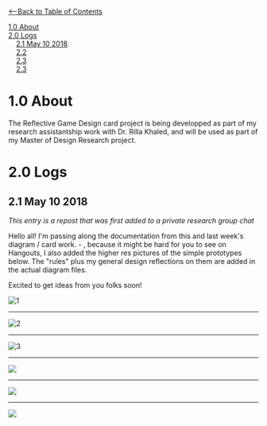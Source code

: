 [<--Back to Table of Contents](TableofContents.md)  

[1.0 About](#1.0-About)  
[2.0 Logs](#2.0-Logs)  
&nbsp;&nbsp;&nbsp;&nbsp;[2.1 May 10 2018](##2.1-May-10-2018)  
&nbsp;&nbsp;&nbsp;&nbsp;[2.2]()  
&nbsp;&nbsp;&nbsp;&nbsp;[2.3]()  
&nbsp;&nbsp;&nbsp;&nbsp;[2.3]()  

# 1.0 About

The Reflective Game Design card project is being developped as part of my research assistantship work with Dr. Rilla Khaled, and will be used as part of my Master of Design Research project.

# 2.0 Logs

## 2.1 May 10 2018
<i> This entry is a repost that was first added to a private research group chat </i>

Hello all! I'm passing along the documentation from this and last week's diagram / card work. -  , because it might be hard for you to see on Hangouts, I also added the higher res pictures of the simple prototypes below. The "rules" plus my general design reflections on them are added in the actual diagram files.

Excited to get ideas from you folks soon!  

![1](https://09238768715394554913.googlegroups.com/attach/10f05a2a34b363/diagram4-01.png?part=0.3&view=1&vt=ANaJVrFkvKZ0SROv79GB9Tmbmur1nNRCE_XWGOlaq811GdXFYqhBF7RoWIiX1iRaavXybQbZBKPHJ9m_IJjSxY6F34frBAlWzwMV30pojudLTuaevHsAI2M)  

---
![2](https://09238768715394554913.googlegroups.com/attach/10f05a2a34b363/diagram5-01.png?part=0.1&view=1&vt=ANaJVrHiQwkfmPLtqS9WyBCQ78fqNhoXGL7P4wmuOhe9wfwVJHUaVv4N2jMWSg0shz5934xnj7wqsY0axtdg-9fTfqg90tivqA_wRh5VcMjJZxY9KfnOjQc)  

---
![3](https://09238768715394554913.googlegroups.com/attach/10f05a2a34b363/diagram6-01.png?part=0.2&view=1&vt=ANaJVrH594Ms1Km3wEOL8SLH5wTmD63LZVHcnRPu7xB4V_K4wtXSYhhK4AKO6cDDL5CFDuDukRUZcsRzLkNq09XDnkRkCp3ColWv5nJbyjAQSfdSxAaYKRc)  

---
![](https://09238768715394554913.googlegroups.com/attach/10f05a2a34b363/diagram1-01.png?part=0.4&view=1&vt=ANaJVrH-mmD0MR1bctZ8Lu2Kk0_OhpwBZ3tya3qytjFbpeR3aAmBqFAApSRuyKZ0yh4auYYrzqDjXfi41ooMZ4hSFiBHc4pmtQ36AuptI_jvk4ntzkY_TkE)  

---
![](https://09238768715394554913.googlegroups.com/attach/10f05a2a34b363/diagram3-01.png?part=0.6&view=1&vt=ANaJVrG77PLeh8_OH_5dp9TPl8shmU9MDp0IyWu6QRZh0JPnL7yw6I958qNh9Jg7xwjjVuKXfLiPFy2sOM-azN5JBtXmUI3Bvnaw2IAdYIkGWxBhuq85Zs8)  

---
![](https://09238768715394554913.googlegroups.com/attach/10f05a2a34b363/diagram2-01.png?part=0.5&view=1&vt=ANaJVrFj768m0RtjH6My_qyMKdp24hVu8FN1vhpBdkuNcpBjvFwSd7pPCPdn78k2MqCBrzIDqSbXQM9WlZLm2St4nhDAJq_VKnWX03OYglTP9ncn3qsUe4Y)  


